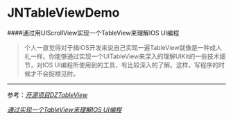 # JNTableViewDemo
####通过用UIScrollView实现一个TableView来理解IOS UI编程


> 个人一直觉得对于搞IOS开发来说自己实现一遍TableView就像是一种成人礼一样。你能够通过实现一个UITableView来深入的理解UIKit的一些技术细节，对IOS UI编程所使用到的工具，有比较深入的了解。这样，写程序的时候才不会捉襟见肘。




***


参考：[*开源项目DZTableView*](https://github.com/yishuiliunian/DZTableView)

[*通过实现一个TableView来理解IOS UI编程*](http://yishuiliunian.gitbooks.io/implementate-tableview-to-understand-ios/content/index.html)